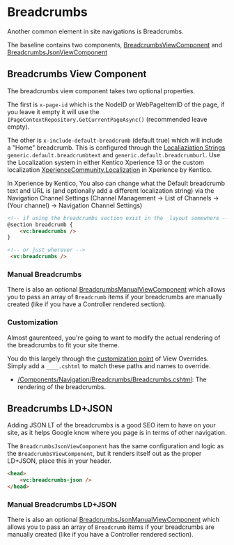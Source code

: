 # Breadcrumbs

Another common element in site navigations is Breadcrumbs.

The baseline contains two components, [BreadcrumbsViewComponent](../../src/Navigation/Navigation.RCL/Components/Navigation/Breadcrumbs/BreadcrumbsViewComponent.cs) and [BreadcrumbsJsonViewComponent](../../src/Navigation/Navigation.RCL/Components/Navigation/BreadcrumbsJson/BreadcrumbsJsonViewComponent.cs)

## Breadcrumbs View Component

The breadcrumbs view component takes two optional properties.

The first is `x-page-id` which is the NodeID or WebPageItemID of the page, if you leave it empty it will use the `IPageContextRepository.GetCurrentPageAsync()` (recommended leave empty).

The other is `x-include-default-breadcrumb` (default true) which will include a "Home" breadcrumb.  This is configured through the [Localiaziation Strings](../core/core-localization.md) `generic.default.breadcrumbtext` and `generic.default.breadcrumburl`.  Use the Localization system in either Kentico Xperience 13 or the custom localization [XperienceCommunity.Localization](https://github.com/nittin-cz/xperience-community-localization) in Xperience by Kentico.

In Xperience by Kentico, You also can change what the Default breadcrumb text and URL is (and optionally add a different localization string) via the Navigation Channel Settings (Channel Management -> List of Channels -> (Your channel) -> Navigation Channel Settings)

```html
<!-- if using the breadcrumbs section exist in the _layout somewhere -->
@section breadcrumb {
    <vc:breadcrumbs />
}

<!-- or just wherever -->
 <vc:breadcrumbs />
```

### Manual Breadcrumbs

There is also an optional [BreadcrumbsManualViewComponent](../../src/Navigation/Navigation.RCL/Components/Navigation/BreadcrumbsJson/BreadcrumbsManualViewComponent.cs) which allows you to pass an array of `Breadcrumb` items if your breadcrumbs are manually created (like if you have a Controller rendered section).

### Customization

Almost gaurenteed, you're going to want to modify the actual rendering of the breadcrumbs to fit your site theme.

You do this largely through the [customization point](../general/customization-points.md) of View Overrides.  Simply add a `____.cshtml` to match these paths and names to override.

- [/Components/Navigation/Breadcrumbs/Breadcrumbs.cshtml](../../src/Navigation/Navigation.RCL/Components/Navigation/Breadcrumbs/Breadcrumbs.cshtml): The rendering of the breadcrumbs.

## Breadcrumbs LD+JSON

Adding JSON LT of the breadcrumbs is a good SEO item to have on your site, as it helps Google know where you page is in terms of other navigation.

The `BreadcrumbsJsonViewComponent` has the same configuration and logic as the `BreadcrumbsViewComponent`, but it renders itself out as the proper LD+JSON, place this in your header.

```html
<head>
    <vc:breadcrumbs-json />
</head>
```

### Manual Breadcrumbs LD+JSON

There is also an optional [BreadcrumbsJsonManualViewComponent](../../src/Navigation/Navigation.RCL/Components/Navigation/BreadcrumbsJson/BreadcrumbsJsonManualViewComponent.cs) which allows you to pass an array of `Breadcrumb` items if your breadcrumbs are manually created (like if you have a Controller rendered section).

